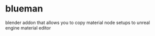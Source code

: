 # blueman
blender addon that allows you to copy material node setups to unreal engine material editor
